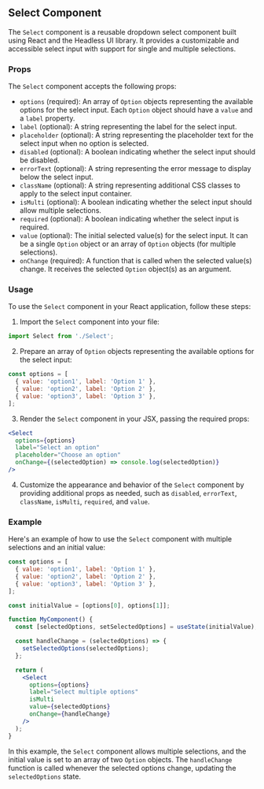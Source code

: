 ## Select Component

The `Select` component is a reusable dropdown select component built using React and the Headless UI library. It provides a customizable and accessible select input with support for single and multiple selections.

### Props

The `Select` component accepts the following props:

- `options` (required): An array of `Option` objects representing the available options for the select input. Each `Option` object should have a `value` and a `label` property.
- `label` (optional): A string representing the label for the select input.
- `placeholder` (optional): A string representing the placeholder text for the select input when no option is selected.
- `disabled` (optional): A boolean indicating whether the select input should be disabled.
- `errorText` (optional): A string representing the error message to display below the select input.
- `className` (optional): A string representing additional CSS classes to apply to the select input container.
- `isMulti` (optional): A boolean indicating whether the select input should allow multiple selections.
- `required` (optional): A boolean indicating whether the select input is required.
- `value` (optional): The initial selected value(s) for the select input. It can be a single `Option` object or an array of `Option` objects (for multiple selections).
- `onChange` (required): A function that is called when the selected value(s) change. It receives the selected `Option` object(s) as an argument.

### Usage

To use the `Select` component in your React application, follow these steps:

1. Import the `Select` component into your file:

```jsx
import Select from './Select';
```

2. Prepare an array of `Option` objects representing the available options for the select input:

```jsx
const options = [
  { value: 'option1', label: 'Option 1' },
  { value: 'option2', label: 'Option 2' },
  { value: 'option3', label: 'Option 3' },
];
```

3. Render the `Select` component in your JSX, passing the required props:

```jsx
<Select
  options={options}
  label="Select an option"
  placeholder="Choose an option"
  onChange={(selectedOption) => console.log(selectedOption)}
/>
```

4. Customize the appearance and behavior of the `Select` component by providing additional props as needed, such as `disabled`, `errorText`, `className`, `isMulti`, `required`, and `value`.

### Example

Here's an example of how to use the `Select` component with multiple selections and an initial value:

```jsx
const options = [
  { value: 'option1', label: 'Option 1' },
  { value: 'option2', label: 'Option 2' },
  { value: 'option3', label: 'Option 3' },
];

const initialValue = [options[0], options[1]];

function MyComponent() {
  const [selectedOptions, setSelectedOptions] = useState(initialValue);

  const handleChange = (selectedOptions) => {
    setSelectedOptions(selectedOptions);
  };

  return (
    <Select
      options={options}
      label="Select multiple options"
      isMulti
      value={selectedOptions}
      onChange={handleChange}
    />
  );
}
```

In this example, the `Select` component allows multiple selections, and the initial value is set to an array of two `Option` objects. The `handleChange` function is called whenever the selected options change, updating the `selectedOptions` state.